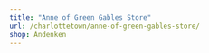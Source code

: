 ```yaml
---
title: "Anne of Green Gables Store"
url: /charlottetown/anne-of-green-gables-store/
shop: Andenken
---
```

